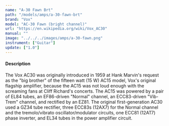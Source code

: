 ```yaml
---
name: "A-30 Fawn Brt"
path: "/models/amps/a-30-fawn-brt"
brand: "Vox"
model: "AC-30 Fawn (bright channel)"
url: "https://en.wikipedia.org/wiki/Vox_AC30"
manual: ""
image: "../../../images/amps/a-30-fawn.png"
instrument: ["Guitar"]
update: ["1.0"]
---
```

#### Description
The Vox AC30 was originally introduced in 1959 at Hank Marvin's request as the "big brother" of the fifteen watt (15 W) AC15 model, Vox's original flagship amplifier, because the AC15 was not loud enough with the screaming fans at Cliff Richard's concerts. The AC15 was powered by a pair of EL84 tubes, an EF86-driven "Normal" channel, an ECC83-driven "Vib-Trem" channel, and rectified by an EZ81. The original first-generation AC30 used a GZ34 tube rectifier, three ECC83s (12AX7) for the Normal channel and the tremolo/vibrato oscillator/modulator circuits, one ECC81 (12AT7) phase inverter, and EL34 tubes in the power amplifier circuit.